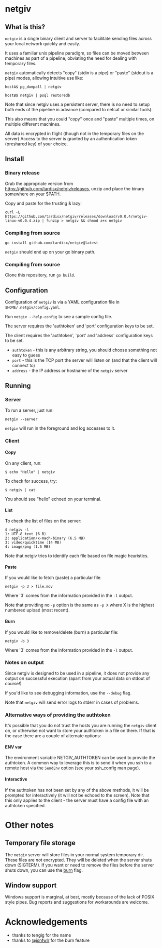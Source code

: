 # netgiv

## What is this?

`netgiv` is a single binary client and server to facilitate sending files across
your local network quickly and easily.

It uses a familiar unix pipeline paradigm, so files can be moved between machines
as part of a pipeline, obviating the need for dealing with temporary files.

`netgiv` automatically detects "copy" (stdin is a pipe) or "paste" (stdout is a
pipe) modes, allowing intuitive use like:

    hostA$ pg_dumpall | netgiv

    hostB$ netgiv | psql restoredb

Note that since netgiv uses a persistent server, there is no need to setup both ends
of the pipeline in advance (compared to netcat or similar tools).

This also means that you could "copy" once and "paste" multiple times, on
multiple different machines.

All data is encrypted in flight (though not in the temporary files on the server)
Access to the server is granted by an authentication token (preshared key) of your
choice.

## Install

### Binary release

Grab the appropriate version from https://github.com/tardisx/netgiv/releases, unzip
and place the binary somewhere on your $PATH.

Copy and paste for the trusting & lazy:

    curl -L https://github.com/tardisx/netgiv/releases/download/v0.0.4/netgiv-linux-v0.0.4.zip | funzip > netgiv && chmod a+x netgiv

### Compiling from source

    go install github.com/tardisx/netgiv@latest

`netgiv` should end up on your go binary path.

### Compiling from source

Clone this repository, run `go build`.

## Configuration

Configuration of `netgiv` is via a YAML configuration file in
`$HOME/.netgiv/config.yaml`.

Run `netgiv --help-config` to see a sample config file.

The server requires the 'authtoken' and 'port' configuration keys to be set.

The client requires the 'authtoken', 'port' and 'address' configuration keys to be 
set.

* `authtoken` - this is any arbitrary string, you should choose something not easy to
  guess
* `port` - this is the TCP port the server will listen on (and that the client will
  connect to)
* `address` - the IP address or hostname of the `netgiv` server

## Running


### Server

To run a server, just run:

    netgiv --server

`netgiv` will run in the foreground and log accesses to it.

### Client

#### Copy

On any client, run:

    $ echo "Hello" | netgiv

To check for success, try:

    $ netgiv | cat

You should see "hello" echoed on your terminal.

#### List

To check the list of files on the server:

    $ netgiv -l
    1: UTF-8 text (6 B)
    2: application/x-mach-binary (6.5 MB)
    3: video/quicktime (14 MB)
    4: image/png (1.5 MB)

Note that netgiv tries to identify each file based on file magic heuristics.

#### Paste

If you would like to fetch (paste) a particular file:

    netgiv -p 3 > file.mov

Where '3' comes from the information provided in the `-l` output.

Note that providing no `-p` option is the same as `-p X` where X is the highest
numbered upload (most recent).

#### Burn

If you would like to remove/delete (burn) a particular file:

    netgiv -b 3

Where '3' comes from the information provided in the `-l` output.

### Notes on output

Since netgiv is designed to be used in a pipeline, it does not provide any
output on successful execution (apart from your actual data on stdout of course!)

If you'd like to see debugging information, use the `--debug` flag.

Note that `netgiv` will send error logs to stderr in cases of problems.

### Alternative ways of providing the authtoken

It's possible that you do not trust the hosts you are running the `netgiv` client on,
or otherwise not want to store your authtoken in a file on there. If that is the case
there are a couple of alternate options:

#### ENV var

The environment variable NETGIV_AUTHTOKEN can be used to provide the authtoken. A
common way to leverage this is to send it when you ssh to a remote host via the
`SendEnv` option (see your ssh_config man page).

#### Interactive

If the authtoken has not been set by any of the above methods, it will be prompted
for interactively (it will not be echoed to the screen). Note that this only applies
to the client - the server must have a config file with an authtoken specified.

# Other notes

## Temporary file storage

The `netgiv` server will store files in your normal system temporary dir. These files 
are *not* encrypted. They will be deleted when the server shuts down (SIGTERM). If you
want or need to remove the files before the server shuts down, you can use the 
[burn](#burn) flag.

## Window support

Windows support is marginal, at best, mostly because of the lack of POSIX style 
pipes. Bug reports and suggestions for workarounds are welcome.

# Acknowledgements

* thanks to tengig for the name
* thanks to [@jsnfwlr](https://github.com/jsnfwlr) for the burn feature